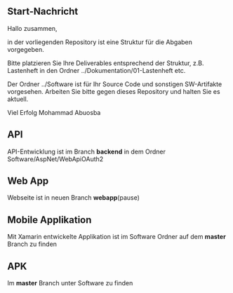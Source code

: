 ## Start-Nachricht

Hallo zusammen,

in der vorliegenden Repository ist eine Struktur für die Abgaben vorgegeben.

Bitte platzieren Sie Ihre Deliverables entsprechend der Struktur, z.B. Lastenheft in den Ordner ../Dokumentation/01-Lastenheft etc.

Der Ordner ../Software ist für Ihr Source Code und sonstigen SW-Artifakte vorgesehen. Arbeiten Sie bitte gegen dieses Repository und halten Sie es aktuell.

Viel Erfolg
Mohammad Abuosba


## API
API-Entwicklung ist im Branch **backend** in dem Ordner Software/AspNet/WebApiOAuth2

## Web App
Webseite ist in neuen Branch **webapp**(pause)

## Mobile Applikation
Mit Xamarin entwickelte Applikation ist im Software Ordner auf dem **master** Branch zu finden

## APK
Im **master** Branch unter Software zu finden


